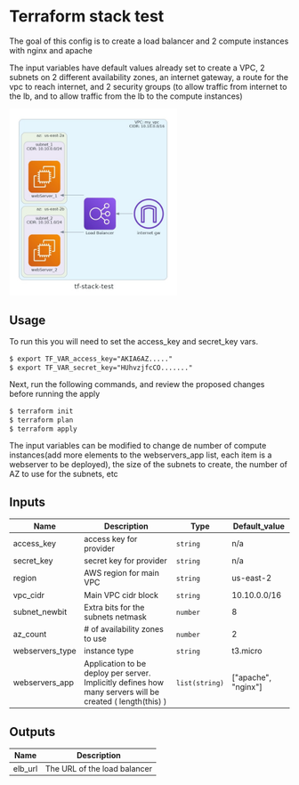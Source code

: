 # Terraform stack test

The goal of this config is to create a load balancer and 2 compute instances with nginx and apache

The input variables have default values already set to create a VPC, 2 subnets on 2 different availability zones, an internet gateway, a route for the vpc to reach internet, and 2 security groups (to allow traffic from internet to the lb, and to allow traffic from the lb to the compute instances)

<img src="diagram/tf-stack-test.jpeg" width="60%">


## Usage

To run this you will need to set the access_key and secret_key vars.

```
$ export TF_VAR_access_key="AKIA6AZ....."
$ export TF_VAR_secret_key="HUhvzjfcCO......."

```
Next, run the following commands, and review the proposed changes before running the apply
```
$ terraform init
$ terraform plan
$ terraform apply
```
The input variables can be modified to change de number of compute instances(add more elements to the webservers_app list, each item is a webserver to be deployed), the size of the subnets to create, the number of AZ to use for the subnets, etc

## Inputs

| Name | Description | Type | Default_value |
| -----|-------------|------|---------------|
| access_key | access key for provider | `string` | n/a |
| secret_key | secret key for provider | `string` | n/a |
| region | AWS region for main VPC | `string` | us-east-2 |
| vpc_cidr | Main VPC cidr block | `string` | 10.10.0.0/16 |
| subnet_newbit | Extra bits for the subnets netmask  | `number` | 8 |
| az_count | # of availability zones to use | `number` | 2 |
| webservers_type | instance type | `string` | t3.micro |
| webservers_app | Application to be deploy per server. Implicitly defines how many servers will be created ( length(this) ) | `list(string)` | ["apache", "nginx"] |

## Outputs

| Name | Description |
|------|-------------|
| elb_url | The URL of the load balancer |
